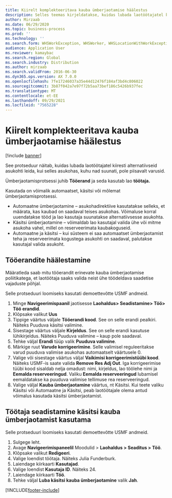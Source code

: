```yaml
---
title: Kiirelt komplekteeritava kauba ümberjaotamise häälestus
description: Selles teemas kirjeldatakse, kuidas lubada laotöötajatel kiiresti alternatiivseid asukohti leida, kui selles asukohas, kuhu nad suunati, pole piisavalt varusid.
author: Mirzaab
ms.date: 06/29/2020
ms.topic: business-process
ms.prod: ''
ms.technology: ''
ms.search.form: WHSWorkException, WHSWorker, WHSLocationWithWorkException
audience: Application User
ms.reviewer: kamaybac
ms.search.region: Global
ms.search.industry: Distribution
ms.author: mirzaab
ms.search.validFrom: 2016-06-30
ms.dyn365.ops.version: AX 7.0.0
ms.openlocfilehash: 7fe17246037a35e44d12476f184af3bd4c806022
ms.sourcegitcommit: 3b87f042a7e97f72b5aa73bef186c5426b937fec
ms.translationtype: MT
ms.contentlocale: et-EE
ms.lasthandoff: 09/29/2021
ms.locfileid: "7565228"
---
```

# <a name="set-up-short-picking-item-reallocation"></a>Kiirelt komplekteeritava kauba ümberjaotamise häälestus

[!include [banner](../../includes/banner.md)]

See protseduur näitab, kuidas lubada laotöötajatel kiiresti alternatiivseid asukohti leida, kui selles asukohas, kuhu nad suunati, pole piisavalt varusid. 

Ümberjaotamisprotsessi juhib **Tööerand** ja seda kasutab lao **töötaja.**

Kasutada on võimalik automaatset, käsitsi või mõlemat ümberjaotamisprotsessi.

- Automaatne ümberjaotamine – asukohadirektiive kasutatakse selleks, et määrata, kas kaubad on saadaval teises asukohas. Võimaluse korral uuendatakse tööd ja lao kasutaja suunatakse alternatiivsesse asukohta.
- Käsitsi ümberjaotamine – võimaldab lao kasutajal valida ühe või mitme asukoha vahel, millel on reserveerimata kaubakoguseid. 
- Automaatne ja käsitsi – kui süsteem ei saa automaatset ümberjaotamist teha ja reserveerimata kogustega asukohti on saadaval, palutakse kasutajal valida asukoht.

## <a name="set-up-work-exceptions"></a>Tööerandite häälestamine
Määratleda saab mitu tööerandit erinevate kauba ümberjaotamise poliitikatega, et laotöötaja saaks valida neist ühe töödeldava saadetise vajaduste põhjal.

Selle protseduuri loomiseks kasutati demoettevõtte USMF andmeid.

1. Minge **Navigeerimispaanil** jaotisesse **Laohaldus> Seadistamine> Töö> Töö erandid**.
2. Klõpsake valikut **Uus** 
3. Tippige väärtus väljale **Tööerandi kood**. See on selle erandi pealkiri. Näiteks Puuduva käsitsi valimine.
4. Sisestage väärtus väljale **Kirjeldus**. See on selle erandi kasutuse lühikirjeldus. Näiteks Puuduva valimine – kaup pole saadaval.
5. Tehke väljal **Erandi** tüüp valik **Puuduva valimine**.
6. Märkige ruut **Varude korrigeerimine**. Selle valimisel reguleeritakse varud puuduva valimise asukohas automaatselt väärtusele 0.
7. Valige või sisestage väärtus väljal **Vaikimisi korrigeerimistüübi kood**. Näiteks USMF-is saate valida **Remove Res Adj Out**. Iga korrigeerimise tüübi kood sisaldab nelja omadust: nimi, kirjeldus, lao töölehe nimi ja **Eemalda reserveeringud**. Valiku **Eemalda reserveeringud** lubamisel eemaldatakse ka puuduva valimise tellimuse rea reserveeringud.  
8. Valige väljal **Kauba ümberjaotamine** väärtus, nt Käsitsi. Kui teete valiku Käsitsi või Automaatne ja Käsitsi, peab laotöötajale olema antud võimalus kasutada käsitsi ümberjaotamist.

## <a name="set-up-a-worker-to-use-manual-item-reallocation"></a>Töötaja seadistamine käsitsi kauba ümberjaotamist kasutama

Selle protseduuri loomiseks kasutati demoettevõtte USMF andmeid.

1. Sulgege leht.
2. Avage **Navigeerimispaneelil** Moodulid > **Laohaldus > Seaditus > Töö**.
3. Klõpsake valikut **Redigeeri**.
4. Valige loendist töötaja. Näiteks Julia Funderburk.
5. Laiendage kiirkaarti **Kasutajad**.
6. Valige loendist **Kasutaja ID**. Näiteks 24.
7. Laiendage kiirkaarti **Töö**.
8. Tehke väljal **Luba käsitsi kauba ümberjaotamine** valik **Jah**.


[!INCLUDE[footer-include](../../../includes/footer-banner.md)]